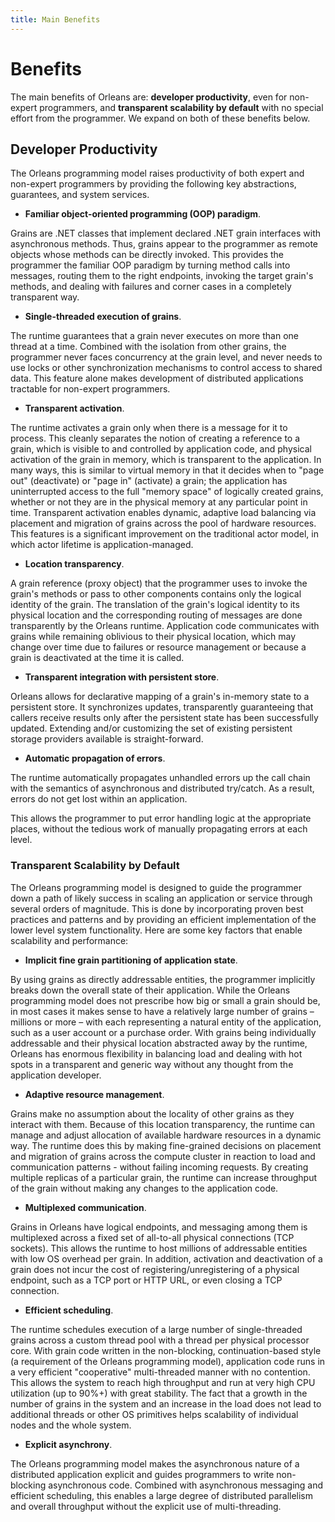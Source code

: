 ```yaml
---
title: Main Benefits
---
```


# Benefits

The main benefits of Orleans are: **developer productivity**, even for non-expert programmers, and **transparent scalability by default** with no special effort from the programmer.
We expand on both of these benefits below.

## Developer Productivity

The Orleans programming model raises productivity of both expert and non-expert programmers by providing the following key abstractions, guarantees, and system services.

* **Familiar object-oriented programming (OOP) paradigm**.

Grains are .NET classes that implement declared .NET grain interfaces with asynchronous methods.
Thus, grains appear to the programmer as remote objects whose methods can be directly invoked.
This provides the programmer the familiar OOP paradigm by turning method calls into messages, routing them to the right endpoints, invoking the target grain's methods, and dealing with failures and corner cases in a completely transparent way.

* **Single-threaded execution of grains**.

The runtime guarantees that a grain never executes on more than one thread at a time. Combined with the isolation from other grains, the programmer never faces concurrency at the grain level, and never needs to use locks or other synchronization mechanisms to control access to shared data.
This feature alone makes development of distributed applications tractable for non-expert programmers.

* **Transparent activation**.

The runtime activates a grain only when there is a message for it to process.
This cleanly separates the notion of creating a reference to a grain, which is visible to and controlled by application code, and physical activation of the grain in memory, which is transparent to the application.
In many ways, this is similar to virtual memory in that it decides when to "page out" (deactivate) or "page in" (activate) a grain; the application has uninterrupted access to the full "memory space" of logically created grains, whether or not they are in the physical memory at any particular point in time.
Transparent activation enables dynamic, adaptive load balancing via placement and migration of grains across the pool of hardware resources.
This features is a significant improvement on the traditional actor model, in which actor lifetime is application-managed.

* **Location transparency**.

A grain reference (proxy object) that the programmer uses to invoke the grain's methods or pass to other components contains only the logical identity of the grain.
The translation of the grain's logical identity to its physical location and the corresponding routing of messages are done transparently by the Orleans runtime.
Application code communicates with grains while remaining oblivious to their physical location, which may change over time due to failures or resource management or because a grain is deactivated at the time it is called.

* **Transparent integration with persistent store**.

Orleans allows for declarative mapping of a grain's in-memory state to a persistent store.
It synchronizes updates, transparently guaranteeing that callers receive results only after the persistent state has been successfully updated.
Extending and/or customizing the set of existing persistent storage providers available is straight-forward.

* **Automatic propagation of errors**.

The runtime automatically propagates unhandled errors up the call chain with the semantics of asynchronous and distributed try/catch.
As a result, errors do not get lost within an application.

This allows the programmer to put error handling logic at the appropriate places, without the tedious work of manually propagating errors at each level.

### Transparent Scalability by Default

The Orleans programming model is designed to guide the programmer down a path of likely success in scaling an application or service through several orders of magnitude.
This is done by incorporating proven best practices and patterns and by providing an efficient implementation of the lower level system functionality.
Here are some key factors that enable scalability and performance:

* **Implicit fine grain partitioning of application state**.

By using grains as directly addressable entities, the programmer implicitly breaks down the overall state of their application.
While the Orleans programming model does not prescribe how big or small a grain should be, in most cases it makes sense to have a relatively large number of grains – millions or more – with each representing a natural entity of the application, such as a user account or a purchase order.
With grains being individually addressable and their physical location abstracted away by the runtime, Orleans has enormous flexibility in balancing load and dealing with hot spots in a transparent and generic way without any thought from the application developer.

* **Adaptive resource management**.

Grains make no assumption about the locality of other grains as they interact with them.
Because of this location transparency, the runtime can manage and adjust allocation of available hardware resources in a dynamic way.
The runtime does this by making fine-grained decisions on placement and migration of grains across the compute cluster in reaction to load and communication patterns - without failing incoming requests.
By creating multiple replicas of a particular grain, the runtime can increase throughput of the grain without making any changes to the application code.

* **Multiplexed communication**.

Grains in Orleans have logical endpoints, and messaging among them is multiplexed across a fixed set of all-to-all physical connections (TCP sockets).
This allows the runtime to host millions of addressable entities with low OS overhead per grain.
In addition, activation and deactivation of a grain does not incur the cost of registering/unregistering of a physical endpoint, such as a TCP port or HTTP URL, or even closing a TCP connection.

* **Efficient scheduling**.

The runtime schedules execution of a large number of single-threaded grains across a custom thread pool with a thread per physical processor core.
With grain code written in the non-blocking, continuation-based style (a requirement of the Orleans programming model), application code runs in a very efficient "cooperative" multi-threaded manner with no contention.
This allows the system to reach high throughput and run at very high CPU utilization (up to 90%+) with great stability.
The fact that a growth in the number of grains in the system and an increase in the load does not lead to additional threads or other OS primitives helps scalability of individual nodes and the whole system.

* **Explicit asynchrony**.

The Orleans programming model makes the asynchronous nature of a distributed application explicit and guides programmers to write non-blocking asynchronous code.
Combined with asynchronous messaging and efficient scheduling, this enables a large degree of distributed parallelism and overall throughput without the explicit use of multi-threading.
